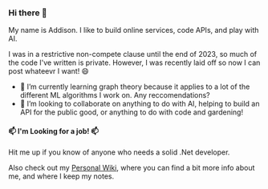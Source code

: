 ### Hi there 👋

My name is Addison. I like to build online services, code APIs, and play with AI.

I was in a restrictive non-compete clause until the end of 2023, so much of the code I've written is private. However, I was recently laid off so now I can post whateevr I want! 😄

- 🌱 I’m currently learning graph theory because it applies to a lot of the different ML algorithms I work on. Any reccomendations?
- 👯 I’m looking to collaborate on anything to do with AI, helping to build an API for the public good, or anything to do with code and gardening!

  
#### 📫 I'm Looking for a job! 📫
Hit me up if you know of anyone who needs a solid .Net developer.

Also check out my <a href="dudely3.github.io">Personal Wiki</a>, where you can find a bit more info about me, and where I keep my notes.

<!--
**Dudely3/Dudely3** is a ✨ _special_ ✨ repository because its `README.md` (this file) appears on your GitHub profile.

Here are some ideas to get you started:

- 🔭 I’m currently working on ...
- 🌱 I’m currently learning ...
- 👯 I’m looking to collaborate on ...
- 🤔 I’m looking for help with ...
- 💬 Ask me about ...
- 📫 How to reach me: ...
- 😄 Pronouns: ...
- ⚡ Fun fact: ...
-->
